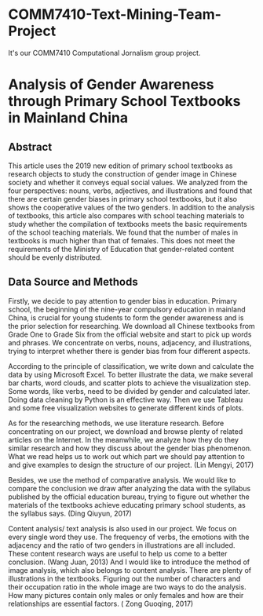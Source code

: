# COMM7410-Text-Mining-Team-Project
It's our COMM7410 Computational Jornalism group project.

# Analysis of Gender Awareness through Primary School Textbooks in Mainland China

## Abstract

This article uses the 2019 new edition of primary school textbooks as research objects to study the construction of gender image in Chinese society and whether it conveys equal social values. We analyzed from the four perspectives: nouns, verbs, adjectives, and illustrations and found that there are certain gender biases in primary school textbooks, but it also shows the cooperative values of the two genders. In addition to the analysis of textbooks, this article also compares with school teaching materials to study whether the compilation of textbooks meets the basic requirements of the school teaching materials. We found that the number of males in textbooks is much higher than that of females. This does not meet the requirements of the Ministry of Education that gender-related content should be evenly distributed.

## Data Source and Methods

Firstly, we decide to pay attention to gender bias in education. Primary school, the beginning of the nine-year compulsory education in mainland China, is crucial for young students to form the gender awareness and is the prior selection for researching. We download all Chinese textbooks from Grade One to Grade Six from the official website and start to pick up words and phrases. We concentrate on verbs, nouns, adjacency, and illustrations, trying to interpret whether there is gender bias from four different aspects. 

According to the principle of classification, we write down and calculate the data by using Microsoft Excel. To better illustrate the data, we make several bar charts, word clouds, and scatter plots to achieve the visualization step. Some words, like verbs, need to be divided by gender and calculated later. Doing data cleaning by Python is an effective way. Then we use Tableau and some free visualization websites to generate different kinds of plots.

As for the researching methods, we use literature research. Before concentrating on our project, we download and browse plenty of related articles on the Internet. In the meanwhile, we analyze how they do they similar research and how they discuss about the gender bias phenomenon. What we read helps us to work out which part we should pay attention to and give examples to design the structure of our project. (Lin Mengyi, 2017)

Besides, we use the method of comparative analysis. We would like to compare the conclusion we draw after analyzing the data with the syllabus published by the official education bureau, trying to figure out whether the materials of the textbooks achieve educating primary school students, as the syllabus says. (Ding Qiuyun, 2017)

Content analysis/ text analysis is also used in our project. We focus on every single word they use. The frequency of verbs, the emotions with the adjacency and the ratio of two genders in illustrations are all included. These content research ways are useful to help us come to a better conclusion. (Wang Juan, 2013) And I would like to introduce the method of image analysis, which also belongs to content analysis. There are plenty of illustrations in the textbooks. Figuring out the number of characters and their occupation ratio in the whole image are two ways to do the analysis. How many pictures contain only males or only females and how are their relationships are essential factors. ( Zong Guoqing, 2017)
